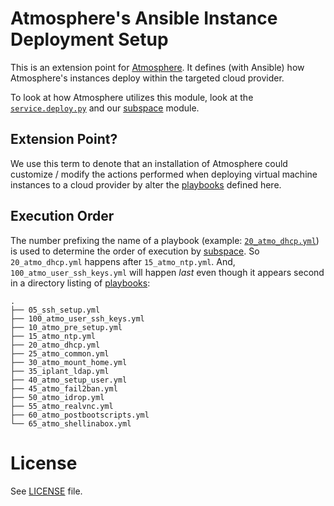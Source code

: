 Atmosphere's Ansible Instance Deployment Setup
==============================================

This is an extension point for [Atmosphere](https://github.com/iPlantCollaborativeOpenSource/atmosphere). It defines (with Ansible) how Atmosphere's instances deploy within the targeted cloud provider. 

To look at how Atmosphere utilizes this module, look at the [`service.deploy.py`](https://github.com/iPlantCollaborativeOpenSource/atmosphere/blob/master/service/deploy.py) and our [subspace](https://github.com/iPlantCollaborativeOpenSource/subspace) module.

Extension Point?
----------------
We use this term to denote that an installation of Atmosphere could customize / modify the actions performed when deploying virtual machine instances to a cloud provider by alter the [playbooks](ansible/playbooks) defined here. 

Execution Order
---------------
The number prefixing the name of a playbook (example: [`20_atmo_dhcp.yml`](ansible/playbooks)) is used to determine the order of execution by [subspace](https://github.com/iPlantCollaborativeOpenSource/subspace). So `20_atmo_dhcp.yml` happens after `15_atmo_ntp.yml`. And, `100_atmo_user_ssh_keys.yml` will happen _last_ even though it appears second in a directory listing of [playbooks](ansible/playbooks):
```
.
├── 05_ssh_setup.yml
├── 100_atmo_user_ssh_keys.yml
├── 10_atmo_pre_setup.yml
├── 15_atmo_ntp.yml
├── 20_atmo_dhcp.yml
├── 25_atmo_common.yml
├── 30_atmo_mount_home.yml
├── 35_iplant_ldap.yml
├── 40_atmo_setup_user.yml
├── 45_atmo_fail2ban.yml
├── 50_atmo_idrop.yml
├── 55_atmo_realvnc.yml
├── 60_atmo_postbootscripts.yml
└── 65_atmo_shellinabox.yml
```


# License

See [LICENSE](LICENSE) file.
